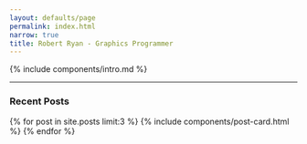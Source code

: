 ```yaml
---
layout: defaults/page
permalink: index.html
narrow: true
title: Robert Ryan - Graphics Programmer
---
```


{% include components/intro.md %}

<hr />

### Recent Posts

{% for post in site.posts limit:3 %}
{% include components/post-card.html %}
{% endfor %}
